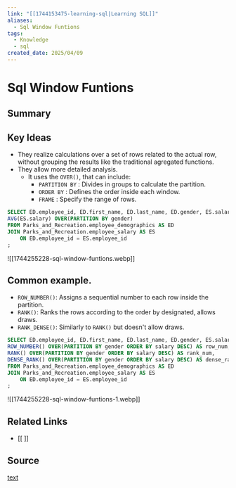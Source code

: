 ```yaml
---
link: "[[1744153475-learning-sql|Learning SQL]]"
aliases:
  - Sql Window Funtions
tags:
  - Knowledge
  - sql
created_date: 2025/04/09
---
```

# Sql Window Funtions

## Summary


## Key Ideas
- They realize calculations over a set of rows related to the actual row, without grouping the results like the traditional agregated functions.
- They allow more detailed analysis.
	- It uses the `OVER()`, that can include:
		- `PARTITION BY` : Divides in groups to calculate the partition.
		- `ORDER BY` : Defines the order inside each window.
		- `FRAME` : Specify the range of rows.

```SQL
SELECT ED.employee_id, ED.first_name, ED.last_name, ED.gender, ES.salary,
AVG(ES.salary) OVER(PARTITION BY gender)
FROM Parks_and_Recreation.employee_demographics AS ED
JOIN Parks_and_Recreation.employee_salary AS ES
	ON ED.employee_id = ES.employee_id
;
```

![[1744255228-sql-window-funtions.webp]]
## Common example.
- `ROW_NUMBER()`: Assigns a sequential number to each row inside the partition.
- `RANK()`: Ranks the rows according to the order by designated, allows draws.
- `RANK_DENSE()`: Similarly to `RANK()` but doesn't allow draws.

```SQL
SELECT ED.employee_id, ED.first_name, ED.last_name, ED.gender, ES.salary,
ROW_NUMBER() OVER(PARTITION BY gender ORDER BY salary DESC) AS row_num,
RANK() OVER(PARTITION BY gender ORDER BY salary DESC) AS rank_num,
DENSE_RANK() OVER(PARTITION BY gender ORDER BY salary DESC) AS dense_rank_num
FROM Parks_and_Recreation.employee_demographics AS ED
JOIN Parks_and_Recreation.employee_salary AS ES
	ON ED.employee_id = ES.employee_id
;
```

![[1744255228-sql-window-funtions-1.webp]]



## Related Links
- [[ ]]

## Source
[text](url) 
